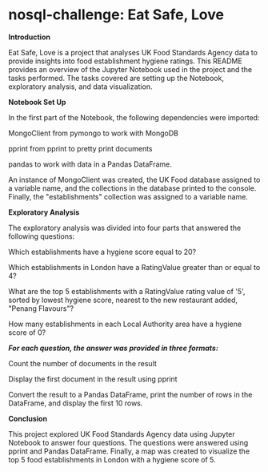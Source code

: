 # nosql-challenge: Eat Safe, Love

**Introduction**

Eat Safe, Love is a project that analyses UK Food Standards Agency data to provide insights into food establishment hygiene ratings. This README provides an overview of the Jupyter Notebook used in the project and the tasks performed. The tasks covered are setting up the Notebook, exploratory analysis, and data visualization.

**Notebook Set Up**

In the first part of the Notebook, the following dependencies were imported:

MongoClient from pymongo to work with MongoDB

pprint from pprint to pretty print documents

pandas to work with data in a Pandas DataFrame.

An instance of MongoClient was created, the UK Food database assigned to a variable name, and the collections in the database printed to the console. Finally, the "establishments" collection was assigned to a variable name.

**Exploratory Analysis**

The exploratory analysis was divided into four parts that answered the following questions:


Which establishments have a hygiene score equal to 20?

Which establishments in London have a RatingValue greater than or equal to 4?

What are the top 5 establishments with a RatingValue rating value of '5', sorted by lowest hygiene score, nearest to the new restaurant added, "Penang Flavours"?

How many establishments in each Local Authority area have a hygiene score of 0?

***For each question, the answer was provided in three formats:***

Count the number of documents in the result

Display the first document in the result using pprint

Convert the result to a Pandas DataFrame, print the number of rows in the DataFrame, and display the first 10 rows.



**Conclusion**

This project explored UK Food Standards Agency data using Jupyter Notebook to answer four questions. The questions were answered using pprint and Pandas DataFrame. Finally, a map was created to visualize the top 5 food establishments in London with a hygiene score of 5.
